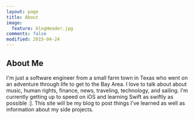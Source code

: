 ```yaml
---
layout: page
title: About 
image:
  feature: blogHeader.jpg
comments: false
modified: 2015-04-24
---
```


## About Me
I'm just a software engineer from a small farm town in Texas who went on an adventure through life to get to the Bay Area. I love to talk about about music, human rights, finance, news, traveling, technology, and sailing. I'm currently getting up to speed on iOS and learning Swift as swiftly as possible :]. This site will be my blog to post things I've learned as well as information about my side projects.

[^1]: Example: *domain.com/category-name/post-title*